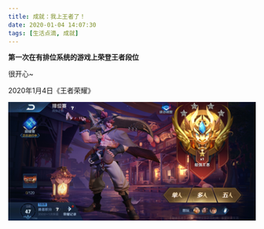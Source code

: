 ```yaml
---
title: 成就：我上王者了！
date: 2020-01-04 14:07:30
tags: [生活点滴, 成就]
---
```


**第一次在有排位系统的游戏上荣登王者段位**

很开心~

2020年1月4日《王者荣耀》

![图片加载失败](成就：我上王者了！/1.jpg "登顶王者")


